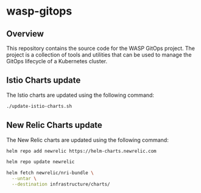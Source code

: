 # wasp-gitops

## Overview

This repository contains the source code for the WASP GitOps project. The project is a collection of tools and utilities that can be used to manage the GitOps lifecycle of a Kubernetes cluster.

## Istio Charts update

The Istio charts are updated using the following command:

```bash
./update-istio-charts.sh
```

## New Relic Charts update

The New Relic charts are updated using the following command:

```bash
helm repo add newrelic https://helm-charts.newrelic.com

helm repo update newrelic

helm fetch newrelic/nri-bundle \
  --untar \
  --destination infrastructure/charts/

```